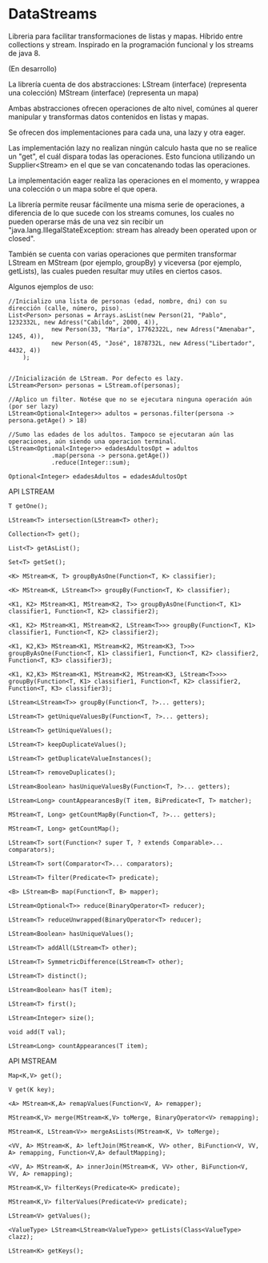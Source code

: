# DataStreams
Libreria para facilitar transformaciones de listas y mapas. 
Híbrido entre collections y stream. Inspirado en la programación funcional y los streams de java 8.


(En desarrollo)

La librería cuenta de dos abstracciones:
LStream (interface) (representa una colección)
MStream (interface) (representa un mapa)

Ambas abstracciones ofrecen operaciones de alto nivel, comúnes al querer manipular y transformas datos contenidos en listas y mapas.

Se ofrecen dos implementaciones para cada una, una lazy y otra eager.

Las implementación lazy no realizan ningún calculo hasta que no se realice un "get", el cuál dispara todas las operaciones. Esto funciona utilizando un Supplier<Stream<T>> en el que se van concatenando todas las operaciones. 

La implementación eager realiza las operaciones en el momento, y wrappea una colección o un mapa sobre el que opera.

La librería permite reusar fácilmente una misma serie de operaciones, a diferencia de lo que sucede con los streams comunes, los cuales no pueden operarse más de una vez sin recibir un "java.lang.IllegalStateException: stream has already been operated upon or closed". 

También se cuenta con varias operaciones que permiten transformar LStream en MStream (por ejemplo, groupBy) y viceversa (por ejemplo, getLists), las cuales pueden resultar muy utiles en ciertos casos.


Algunos ejemplos de uso:
	
	//Inicializo una lista de personas (edad, nombre, dni) con su dirección (calle, número, piso). 
	List<Person> personas = Arrays.asList(new Person(21, "Pablo", 1232332L, new Adress("Cabildo", 2000, 4)),
				new Person(33, "María", 17762322L, new Adress("Amenabar", 1245, 4)),
				new Person(45, "José", 1878732L, new Adress("Libertador", 4432, 4))
		);


	//Inicialización de LStream. Por defecto es lazy.
	LStream<Person> personas = LStream.of(personas);

	//Aplico un filter. Notése que no se ejecutara ninguna operación aún (por ser lazy)
	LStream<Optional<Integer>> adultos = personas.filter(persona -> persona.getAge() > 18)
		
	//Sumo las edades de los adultos. Tampoco se ejecutaran aún las operaciones, aún siendo una operacion terminal.
	LStream<Optional<Integer>> edadesAdultosOpt = adultos
				.map(persona -> persona.getAge())
				.reduce(Integer::sum);
				
	Optional<Integer> edadesAdultos = edadesAdultosOpt
  
 
API LSTREAM

	T getOne();

	LStream<T> intersection(LStream<T> other);

	Collection<T> get();

	List<T> getAsList();

	Set<T> getSet();

	<K> MStream<K, T> groupByAsOne(Function<T, K> classifier);

	<K> MStream<K, LStream<T>> groupBy(Function<T, K> classifier);

	<K1, K2> MStream<K1, MStream<K2, T>> groupByAsOne(Function<T, K1> classifier1, Function<T, K2> classifier2);

	<K1, K2> MStream<K1, MStream<K2, LStream<T>>> groupBy(Function<T, K1> classifier1, Function<T, K2> classifier2);

	<K1, K2,K3> MStream<K1, MStream<K2, MStream<K3, T>>> groupByAsOne(Function<T, K1> classifier1, Function<T, K2> classifier2, Function<T, K3> classifier3);

	<K1, K2,K3> MStream<K1, MStream<K2, MStream<K3, LStream<T>>>> groupBy(Function<T, K1> classifier1, Function<T, K2> classifier2, Function<T, K3> classifier3);

	LStream<LStream<T>> groupBy(Function<T, ?>... getters);

	LStream<T> getUniqueValuesBy(Function<T, ?>... getters);

	LStream<T> getUniqueValues();

	LStream<T> keepDuplicateValues();

	LStream<T> getDuplicateValueInstances();

	LStream<T> removeDuplicates();

	LStream<Boolean> hasUniqueValuesBy(Function<T, ?>... getters);

	LStream<Long> countAppearancesBy(T item, BiPredicate<T, T> matcher);

	MStream<T, Long> getCountMapBy(Function<T, ?>... getters);

	MStream<T, Long> getCountMap();

	LStream<T> sort(Function<? super T, ? extends Comparable>... comparators);

	LStream<T> sort(Comparator<T>... comparators);

	LStream<T> filter(Predicate<T> predicate);

	<B> LStream<B> map(Function<T, B> mapper);

	LStream<Optional<T>> reduce(BinaryOperator<T> reducer);

	LStream<T> reduceUnwrapped(BinaryOperator<T> reducer);

	LStream<Boolean> hasUniqueValues();

	LStream<T> addAll(LStream<T> other);

	LStream<T> SymmetricDifference(LStream<T> other);

	LStream<T> distinct();

	LStream<Boolean> has(T item);

	LStream<T> first();

	LStream<Integer> size();

	void add(T val);

	LStream<Long> countAppearances(T item);
  

 
API MSTREAM

	Map<K,V> get();

	V get(K key);

	<A> MStream<K,A> remapValues(Function<V, A> remapper);

	MStream<K,V> merge(MStream<K,V> toMerge, BinaryOperator<V> remapping);

	MStream<K, LStream<V>> mergeAsLists(MStream<K, V> toMerge);

	<VV, A> MStream<K, A> leftJoin(MStream<K, VV> other, BiFunction<V, VV, A> remapping, Function<V,A> defaultMapping);

	<VV, A> MStream<K, A> innerJoin(MStream<K, VV> other, BiFunction<V, VV, A> remapping);

	MStream<K,V> filterKeys(Predicate<K> predicate);

	MStream<K,V> filterValues(Predicate<V> predicate);

	LStream<V> getValues();

	<ValueType> LStream<LStream<ValueType>> getLists(Class<ValueType> clazz);

	LStream<K> getKeys();





